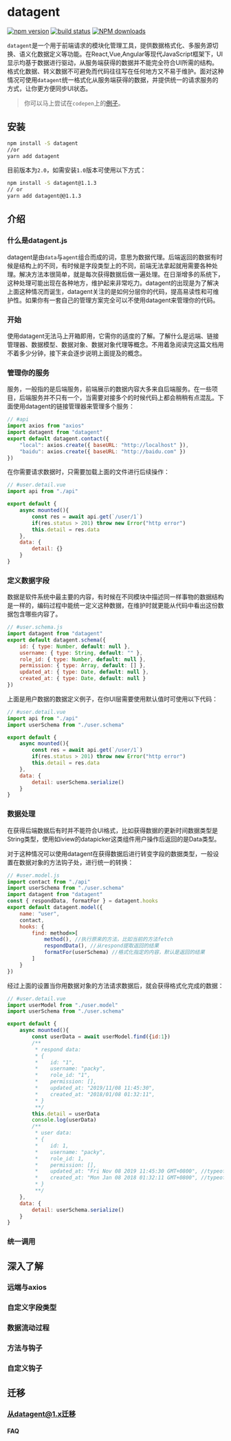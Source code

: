# datagent

[![npm version](https://img.shields.io/npm/v/datagent.svg)](https://www.npmjs.com/package/datagent)
[![build status](https://travis-ci.org/lpreterite/datagent.svg?branch=master)](https://travis-ci.org/lpreterite/datagent)
[![NPM downloads](http://img.shields.io/npm/dm/datagent.svg)](https://www.npmjs.com/package/datagent)

`datagent`是一个用于前端请求的模块化管理工具，提供数据格式化、多服务源切换、语义化数据定义等功能。在React,Vue,Angular等现代JavaScript框架下，UI显示均基于数据进行驱动，从服务端获得的数据并不能完全符合UI所需的结构。格式化数据、转义数据不可避免而代码往往写在任何地方又不易于维护。面对这种情况可使用`datagent`统一格式化从服务端获得的数据，并提供统一的请求服务的方式，让你更方便同步UI状态。

> 你可以马上尝试在`codepen`上的[例子](https://codepen.io/packy1980/pen/OEpNWW/)。

## 安装

```sh
npm install -S datagent
//or
yarn add datagent
```

目前版本为`2.0`，如需安装`1.0`版本可使用以下方式：

```sh
npm install -S datagent@1.1.3
// or
yarn add datagent@@1.1.3
```

## 介绍

### 什么是datagent.js

<!-- [描述datagent是什么？解决了什么问题？比如，定义数据字段能提供易读性，提供钩子对数据统一处理等] -->

datagent是由`data`与`agent`组合而成的词，意思为数据代理。后端返回的数据有时候是结构上的不同，有时候是字段类型上的不同，前端无法拿起就用需要各种处理。解决方法本很简单，就是每次获得数据后做一遍处理。在日渐增多的系统下，这种处理可能出现在各种地方，维护起来非常吃力。datagent的出现是为了解决上面这种情况而诞生，datagent关注的是如何分层你的代码，提高易读性和可维护性。如果你有一套自己的管理方案完全可以不使用datagent来管理你的代码。

### 开始

<!-- [提供代码及可交互的例子] -->

使用datagent无法马上开箱即用，它需你的适度的了解。了解什么是远端、链接管理器、数据模型、数据对象、数据对象代理等概念。不用着急阅读完这篇文档用不着多少分钟，接下来会逐步说明上面提及的概念。

### 管理你的服务

<!-- [介绍如何使用链接来管理远端，列出一般使用场景例子] -->

服务，一般指的是后端服务，前端展示的数据内容大多来自后端服务。在一些项目，后端服务并不只有一个，当需要对接多个的时候代码上都会稍稍有点混乱。下面使用datagent的链接管理器来管理多个服务：

```js
// #api
import axios from "axios"
import datagent from "datagent"
export default datagent.contact({
    "local": axios.create({ baseURL: "http://localhost" }),
    "baidu": axios.create({ baseURL: "http://baidu.com" })
})
```

在你需要请求数据时，只需要加载上面的文件进行后续操作：

```js
// #user.detail.vue
import api from "./api"

export default {
    async mounted(){
        const res = await api.get(`/user/1`)
        if(res.status > 201) throw new Error("http error")
        this.detail = res.data
    },
    data: {
        detail: {}
    }
}
```

### 定义数据字段

数据是软件系统中最主要的内容，有时候在不同模块中描述同一样事物的数据结构是一样的，编码过程中能统一定义这种数据，在维护时就更能从代码中看出这份数据包含哪些内容了。

```js
// #user.schema.js
import datagent from "datagent"
export default datagent.schema({
    id: { type: Number, default: null },
    username: { type: String, default: "" },
    role_id: { type: Number, default: null },
    permission: { type: Array, default: [] },
    updated_at: { type: Date, default: null },
    created_at: { type: Date, default: null }
})
```

上面是用户数据的数据定义例子，在你UI层需要使用默认值时可使用以下代码：

```js
// #user.detail.vue
import api from "./api"
import userSchema from "./user.schema"

export default {
    async mounted(){
        const res = await api.get(`/user/1`)
        if(res.status > 201) throw new Error("http error")
        this.detail = res.data
    },
    data: {
        detail: userSchema.serialize()
    }
}
```

### 数据处理

<!-- [举一个数据需要处理的情况，引申这种情况存在的问题（比如每次发送数据、接收数据都需要处理，需要配置一次通用其他地方），介绍可以使用数据模型管理数据字段及字段格式，使用数据对象操作数据交互，在数据对象的钩子中对获得的/需发送的数据进行统一处理等] -->

在获得后端数据后有时并不能符合UI格式，比如获得数据的更新时间数据类型是String类型，使用如iview的datapicker这类组件用户操作后返回的是Data类型。

对于这种情况可以使用datagent在获得数据后进行转变字段的数据类型，一般设置在数据对象的方法钩子处，进行统一的转换：

```js
// #user.model.js
import contact from "./api"
import userSchema from "./user.schema"
import datagent from "datagent"
const { respondData, formatFor } = datagent.hooks
export default datagent.model({
    name: "user",
    contact,
    hooks: {
        find: method=>[
            method(), //执行原来的方法，比如当前的方法fetch
            respondData(), //从respond提取返回的结果
            formatFor(userSchema) //格式化指定的内容，默认是返回的结果
        ]
    }
})
```

经过上面的设置当你用数据对象的方法请求数据后，就会获得格式化完成的数据：

```js
// #user.detail.vue
import userModel from "./user.model"
import userSchema from "./user.schema"

export default {
    async mounted(){
        const userData = await userModel.find({id:1})
        /**
         * respond data:
         * {
         *    id: "1",
         *    username: "packy",
         *    role_id: "1",
         *    permission: [],
         *    updated_at: "2019/11/08 11:45:30",
         *    created_at: "2018/01/08 01:32:11",
         * }
         **/
        this.detail = userData
        console.log(userData)
        /**
         * user data:
         * {
         *    id: 1,
         *    username: "packy",
         *    role_id: 1,
         *    permission: [],
         *    updated_at: "Fri Nov 08 2019 11:45:30 GMT+0800", //typeof Date
         *    created_at: "Mon Jan 08 2018 01:32:11 GMT+0800", //typeof Date
         * }
         **/
    },
    data: {
        detail: userSchema.serialize()
    }
}
```

### 统一调用

<!-- [某些项目存在非常多的数据对象需要管理，页面请求数据是存在状态的（加载中、成功、失败），管理多个数据对象请求再反应至页面状态是一件麻烦事，这里接受统一处理的办法。] -->

## 深入了解

### 远端与axios

<!-- [为何使用axios？却又包装一遍？举个继承远端后重写方法支持其他http库的例子] -->

### 自定义字段类型

<!-- [数据类型是可定义的，默认是Function类型就可以了，附上合理的例子进行说明] -->

### 数据流动过程

<!-- [描述数据在服务端至使用的过程，中间经过datagent哪些环节进行了怎样的处理，举个例子并补上过程图] -->

### 方法与钩子

<!-- [讲解数据对象的方法执行过程，钩子是在什么情况下介入，如何决定执行顺序的，等等] -->

### 自定义钩子

<!-- [介绍制作钩子的规范，传入可自定义，返回一个接收和返回执行方法的上下文的函数，上下文包含哪些参数，在修改的过程中需要注意的细节，哪些是允许的，哪些是不推荐的] -->

## 迁移

### 从datagent@1.x迁移

#### FAQ

<!-- [核心概念没有变化；新增了agent统一管理数据对象；部分定义换叫法了，比如`schema`改叫数据模型，`model`改叫数据对象；数据模型中方法的钩子移除before和after概念，变成可定义执行顺序；] -->